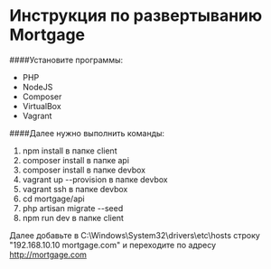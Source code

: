 Инструкция по развертыванию Mortgage
=====

####Установите программы:
* PHP
* NodeJS
* Composer
* VirtualBox
* Vagrant

####Далее нужно выполнить команды:

1. npm install в папке client 
2. composer install в папке api
3. composer install в папке devbox
4. vagrant up --provision в папке devbox
5. vagrant ssh в папке devbox
6. cd mortgage/api
7. php artisan migrate --seed
8. npm run dev в папке client

Далее добавьте в C:\Windows\System32\drivers\etc\hosts строку "192.168.10.10 mortgage.com" и переходите по адресу http://mortgage.com


